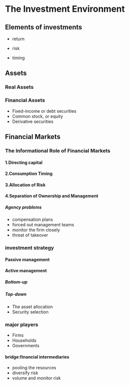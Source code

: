 # **The Investment Environment**

## **Elements of investments**

- return

- risk

- timing
## **Assets**
### Real Assets
### Financial Assets
- Fixed-income or debt securities
- Common stock, or equity
- Derivative securities
## **Financial Markets** 
### **The Informational Role of Financial Markets**

#### 1.**Directing capital**

#### 2.**Consumption Timing**

#### 3.**Allocation of Risk**

#### 4.**Separation of Ownership and Management**

##### **Agency problems**

- compensation plans
- forced out management teams
- monitor the firm closely
- threat of takeover

### investment strategy
#### Passive management
#### Active management
##### Bottom-up
##### Top-down
- The asset allocation
- Security selection

### major players
- Firms
- Households
- Governments

####  bridge:financial intermediaries
- pooling the resources
- diversify risk
- volume and monitor risk
